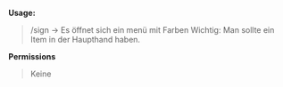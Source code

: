 
__Usage:__
> /sign -> Es öffnet sich ein menü mit Farben
> Wichtig: Man sollte ein Item in der Haupthand haben.

__Permissions__
> Keine

